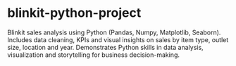 # blinkit-python-project
Blinkit sales analysis using Python (Pandas, Numpy, Matplotlib, Seaborn). Includes data cleaning, KPIs and visual insights on sales by item type, outlet size, location and year. Demonstrates Python skills in data analysis, visualization and storytelling for business decision-making.
